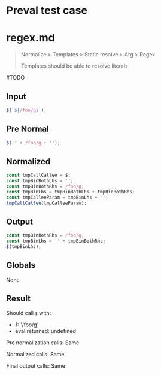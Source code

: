 # Preval test case

# regex.md

> Normalize > Templates > Static resolve > Arg > Regex
>
> Templates should be able to resolve literals

#TODO

## Input

`````js filename=intro
$(`${/foo/g}`);
`````

## Pre Normal

`````js filename=intro
$('' + /foo/g + '');
`````

## Normalized

`````js filename=intro
const tmpCallCallee = $;
const tmpBinBothLhs = '';
const tmpBinBothRhs = /foo/g;
const tmpBinLhs = tmpBinBothLhs + tmpBinBothRhs;
const tmpCalleeParam = tmpBinLhs + '';
tmpCallCallee(tmpCalleeParam);
`````

## Output

`````js filename=intro
const tmpBinBothRhs = /foo/g;
const tmpBinLhs = '' + tmpBinBothRhs;
$(tmpBinLhs);
`````

## Globals

None

## Result

Should call `$` with:
 - 1: '/foo/g'
 - eval returned: undefined

Pre normalization calls: Same

Normalized calls: Same

Final output calls: Same
